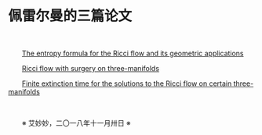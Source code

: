 # 佩雷尔曼的三篇论文

&emsp;&emsp;

&emsp;&emsp;[The entropy formula for the Ricci flow and its geometric applications](https://arxiv.org/abs/math/0211159)

&emsp;&emsp;[Ricci flow with surgery on three-manifolds](https://arxiv.org/abs/math/0303109)

&emsp;&emsp;[Finite extinction time for the solutions to the Ricci flow on certain three-manifolds](https://arxiv.org/abs/math/0307245)

&emsp;&emsp;

&emsp;&emsp;※ 艾妙妙，二〇一八年十一月卅日 ※